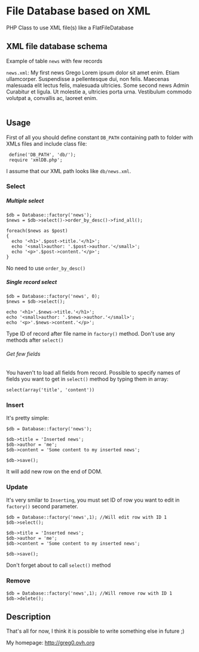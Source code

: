 File Database based on XML 
=============

PHP Class to use XML file(s) like a FlatFileDatabase


XML file database schema
-------

Example of table `news` with few records

`news.xml`:
    <?xml version="1.0" encoding="UTF-8"?>
    <table name="news">
        <row>
            <field name="title">My first news</field>
            <field name="author">Grego</field>
            <field name="content">
              Lorem ipsum dolor sit amet enim. Etiam ullamcorper. Suspendisse a pellentesque dui, non felis. Maecenas malesuada elit lectus felis, malesuada ultricies. 
            </field>
        </row>
        <row>
            <field name="title">Some second news</field>
            <field name="author">Admin</field>
            <field name="content">
              Curabitur et ligula. Ut molestie a, ultricies porta urna. Vestibulum commodo volutpat a, convallis ac, laoreet enim.
            </field>
        </row>
    </table></code>


Usage
------

First of all you should define constant `DB_PATH` containing path to folder with XMLs files and include class file:

     define('DB_PATH', 'db/');
     require 'xmlDB.php';

I assume that our XML path looks like `db/news.xml`.

### Select

##### Multiple select

    $db = Database::factory('news');
    $news = $db->select()->order_by_desc()->find_all();
    
    foreach($news as $post)
    {
      echo '<h1>'.$post->title.'</h1>';
      echo '<small>author: '.$post->author.'</small>';
      echo '<p>'.$post->content.'</p>';
    }
No need to use `order_by_desc()`

##### Single record select

    $db = Database::factory('news', 0);
    $news = $db->select();

    echo '<h1>'.$news->title.'</h1>';
    echo '<small>author: '.$news->author.'</small>';
    echo '<p>'.$news->content.'</p>';
Type ID of record after file name in `factory()` method.
Don't use any methods after `select()`

###### Get few fields

You haven't to load all fields from record. Possible to specify names of fields you want to get in `select()` method by typing them in array:

    select(array('title', 'content'))

### Insert

It's pretty simple:

    $db = Database::factory('news');
    
    $db->title = 'Inserted news';
    $db->author = 'me';
    $db->content = 'Some content to my inserted news';

    $db->save();
It will add new row on the end of DOM.

### Update

It's very smilar to `Inserting`, you must set ID of row you want to edit in `factory()` second parameter.

    $db = Database::factory('news',1); //Will edit row with ID 1
    $db->select();

    $db->title = 'Inserted news';
    $db->author = 'me';
    $db->content = 'Some content to my inserted news';

    $db->save();
Don't forget about to call `select()` method

### Remove

    $db = Database::factory('news',1); //Will remove row with ID 1
    $db->delete();


Description
------

That's all for now, I think it is possible to write something else in future ;)

My homepage: <http://greg0.ovh.org>

